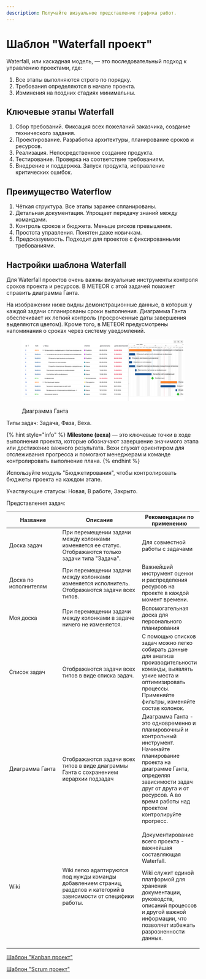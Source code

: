 ```yaml
---
description: Получайте визуальное представление графика работ.
---
```


# Шаблон "Waterfall проект"

Waterfall, или каскадная модель, — это последовательный подход к управлению проектами, где:

1. Все этапы выполняются строго по порядку.
2. Требования определяются в начале проекта.
3. Изминения на поздних стадиях минимальны.

## Ключевые этапы Waterfall

1. Сбор требований. Фиксация всех пожеланий заказчика, создание технического задания.
2. Проектирование. Разработка архитектуры, планирование сроков и ресурсов.
3. Реализация. Непосредственное создание продукта.
4. Тестирование. Проверка на соответствие требованиям.
5. Внедрение и поддержка. Запуск продукта, исправление критических ошибок.

## Преимущество Waterflow

1. Чёткая структура. Все этапы заранее спланированы.
2. Детальная документация. Упрощает передачу знаний между командами.
3. Контроль сроков и бюджета. Меньше рисков превышения.
4. Простота управления. Понятен даже новичкам.
5. Предсказуемость. Подходит для проектов с фиксированными требованиями.

## Настройки шаблона Waterfall

Для Waterfall проектов очень важны визуальные инструменты контроля сроков проекта и ресурсов. В METEOR с этой задачей поможет справить диаграмма Ганта.

На изображении ниже видны демонстрационные  данные, в которых у каждой задачи спланированы сроки выполнения. Диаграмма Ганта обеспечивает их легкий контроль (просроченные даты завершения выделяются цветом). Кроме того, в METEOR предусмотрены напоминания о сроках через систему уведомлений.

<figure><img src="../../.gitbook/assets/Снимок экрана 2024-10-02 в 09.35.27.png" alt=""><figcaption><p>Диаграмма Ганта</p></figcaption></figure>

Типы задач: Задача, Фаза, Веха.

{% hint style="info" %}
**Milestone (веха)** — это ключевые точки в ходе выполнения проекта, которые обозначают завершение значимого этапа или достижение важного результата. Вехи служат ориентиром для отслеживания прогресса и помогают менеджерам и команде контролировать выполнение плана.
{% endhint %}

Используйте модуль "Бюджетирования", чтобы контролировать бюджеты проекта на каждом этапе.&#x20;

Участвующие статусы: Новая, В работе, Закрыто.

Представления задач:

<table><thead><tr><th width="161">Название</th><th width="316">Описание</th><th>Рекомендации по применению</th></tr></thead><tbody><tr><td>Доска задач</td><td>При перемещении задачи между колонками изменяется ее статус. Отображаются только задачи типа "Задача".</td><td>Для совместной работы с задачами</td></tr><tr><td>Доска по исполнителям</td><td>При перемещении задачи между колонками изменяется исполнитель. Отображаются задачи всех типов.</td><td>Важнейший инструмент оценки и распределения ресурсов на проекте в каждой момент времени.</td></tr><tr><td>Моя доска</td><td>При перемещении задачи между колонками в задаче ничего не изменяется.</td><td>Вспомогательная доска для персонального планирования</td></tr><tr><td>Список задач</td><td>Отображаются задачи всех типов в виде списка задач.</td><td>С помощью списков задач можно легко собирать данные для анализа производительности команды, выявлять узкие места и оптимизировать процессы. Применяйте фильтры, изменяйте состав колонок.</td></tr><tr><td>Диаграмма Ганта</td><td>Отображаются задачи всех типов в виде диаграммы Ганта с сохранением иерархии подзадач</td><td>Диаграмма Ганта - это одновременно и планировочный и контрольный инструмент. Начинайте планирование проекта на диаграмме Ганта, определяя зависимости задач друг от друга и от ресурсов. А во время работы над проектом контролируйте прогресс.</td></tr><tr><td>Wiki</td><td>Wiki легко адаптируются под нужды команды добавлением страниц, разделов и категорий в зависимости от специфики работы.</td><td><p>Документирование всего проекта - важнейшая составляющая Waterfall.</p><p>Wiki служит единой платформой для хранения документации, руководств, описаний процессов и другой важной информации, что позволяет избежать разрозненности данных.</p></td></tr></tbody></table>

[Шаблон "Kanban проект"](shablon-kanban-proekt.md)

[Шаблон "Scrum проект"](shablon-scrum-proekt.md)
